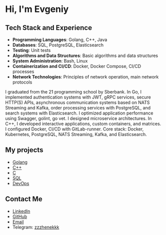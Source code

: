 # Hi, I'm Evgeniy

## Tech Stack and Experience

- **Programming Languages**: Golang, C++, Java
- **Databases**: SQL, PostgreSQL, Elasticsearch
- **Testing**: Unit tests
- **Algorithms and Data Structures**: Basic algorithms and data structures
- **System Administration**: Bash, Linux
- **Containerization and CI/CD**: Docker, Docker Compose, CI/CD processes
- **Network Technologies**: Principles of network operation, main network protocols

I graduated from the 21 programming school by Sberbank. In Go, I implemented authentication systems with JWT, gRPC services, secure HTTP(S) APIs, asynchronous communication systems based on NATS Streaming and Kafka, order processing services with PostgreSQL, and search systems with Elasticsearch. I optimized application performance using Swagger, golint, go vet. I designed microservice architectures. In C++, I developed interactive applications, custom containers, and matrices. I configured Docker, CI/CD with GitLab-runner. Core stack: Docker, Kubernetes, PostgreSQL, NATS Streaming, Kafka, and Elasticsearch.

## My projects

- [Golang](https://github.com/search?q=user%3Azzzhenekkk+topic%3Agolang&type=repositories)
- [C++](https://github.com/search?q=user%3Azzzhenekkk+topic%3Acpp&type=repositories)
- [C](https://github.com/search?q=user%3Azzzhenekkk+topic%3Ac&type=repositories)
- [SQL](https://github.com/search?q=user%3Azzzhenekkk+topic%3Asql&type=repositories)
- [DevOps](https://github.com/search?q=user%3Azzzhenekkk+topic%3Adevops&type=repositories)

## Contact Me

- [LinkedIn](your_linkedin_profile)
- [GitHub](https://github.com/zzzhenekkk)
- [Email](mailto:89057242425@mail.ru)
- Telegram: [zzzhenekkk](https://t.me/zzzhenekkk)
